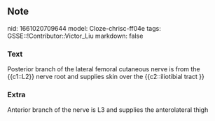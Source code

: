 ## Note
nid: 1661020709644
model: Cloze-chrisc-ff04e
tags: GSSE::!Contributor::Victor_Liu
markdown: false

### Text
Posterior branch of the lateral femoral cutaneous nerve is from the {{c1::L2}} nerve root and supplies skin over the {{c2::iliotibial tract }}

### Extra
Anterior branch of the nerve is L3 and supplies the anterolateral thigh
